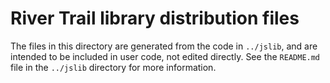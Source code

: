 # River Trail library distribution files

The files in this directory are generated from the code in `../jslib`, and are intended to be included in user code, not edited directly.  See the `README.md` file in the `../jslib` directory for more information.
